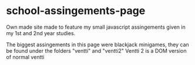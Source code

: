# school-assingements-page
Own made site made to feature my small javascript assingements given in my 1st and 2nd year studies.

The biggest assingements in this page were blackjack minigames, they can be found under the folders "ventti" and "ventti2"
Ventti 2 is a DOM version of normal ventti
